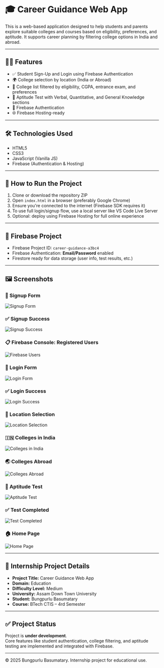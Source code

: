 # 🎓 Career Guidance Web App

This is a web-based application designed to help students and parents explore suitable colleges and courses based on eligibility, preferences, and aptitude. It supports career planning by filtering college options in India and abroad.

---

## 👨‍🎓 Features

- ✅ Student Sign-Up and Login using Firebase Authentication  
- 🌍 College selection by location (India or Abroad)  
- 🎯 College list filtered by eligibility, CGPA, entrance exam, and preferences  
- 🧠 Aptitude Test with Verbal, Quantitative, and General Knowledge sections  
- 🔐 Firebase Authentication  
- 🌐 Firebase Hosting-ready  

---

## 🛠️ Technologies Used

- HTML5  
- CSS3  
- JavaScript (Vanilla JS)  
- Firebase (Authentication & Hosting)

---

## 🚀 How to Run the Project

1. Clone or download the repository ZIP  
2. Open `index.html` in a browser (preferably Google Chrome)  
3. Ensure you're connected to the internet (Firebase SDK requires it)  
4. To use full login/signup flow, use a local server like VS Code Live Server  
5. Optional: deploy using Firebase Hosting for full online experience

---

## 🔐 Firebase Project

- Firebase Project ID: `career-guidance-a3bc4`  
- Firebase Authentication: **Email/Password** enabled  
- Firestore ready for data storage (user info, test results, etc.)

---

## 🖼️ Screenshots

### 🔐 Signup Form  
![Signup Form](screenshots/signup%20succesfull.png)

### ✅ Signup Success  
![Signup Success](screenshots/signup%20succesfull.png)

### 📋 Firebase Console: Registered Users  
![Firebase Users](screenshots/firebase.png)

### 🔑 Login Form  
![Login Form](screenshots/loginsuccesfull.png)

### ✅ Login Success  
![Login Success](screenshots/loginsuccesfull.png)

### 📍 Location Selection  
![Location Selection](screenshots/location.png)

### 🇮🇳 Colleges in India  
![Colleges in India](screenshots/cooleges%20in%20india.png)

### 🌏 Colleges Abroad  
![Colleges Abroad](screenshots/college%20abroad.png)

### 🧠 Aptitude Test  
![Aptitude Test](screenshots/aptitude-test.png)

### ✅ Test Completed  
![Test Completed](screenshots/test%20completed.png)

### 🏠 Home Page  
![Home Page](screenshots/career-guidance-home.png)

---

## 📄 Internship Project Details

- **Project Title:** Career Guidance Web App  
- **Domain:** Education  
- **Difficulty Level:** Medium  
- **University:** Assam Down Town University  
- **Student:** Bungpurlu Basumatary  
- **Course:** BTech CTIS – 4rd Semester  

---

## ✅ Project Status

Project is **under development**.  
Core features like student authentication, college filtering, and aptitude testing are implemented and integrated with Firebase.

---

© 2025 Bungpurlu Basumatary. Internship project for educational use.

